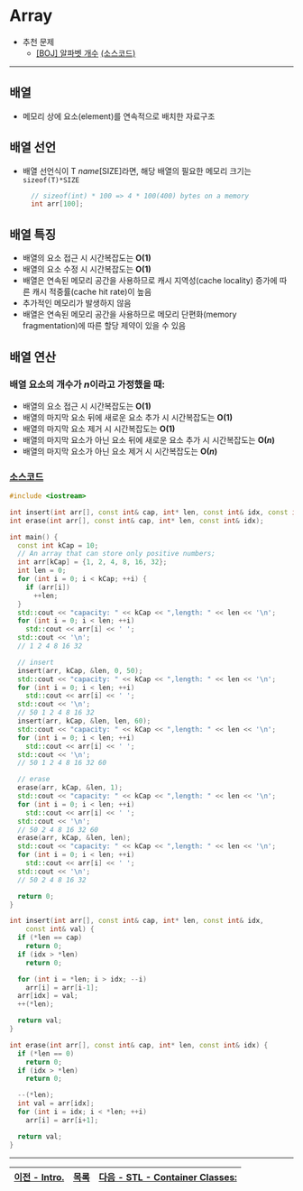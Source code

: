 #  Array
* 추천 문제
  * [[BOJ] 알파벳 개수](https://www.acmicpc.net/problem/10808) [(소스코드)](./src/count_char.cc)
---

## 배열
* 메모리 상에 요소(element)를 연속적으로 배치한 자료구조

## 배열 선언
* 배열 선언식이 T <i>name</i>[SIZE]라면, 해당 배열의 필요한 메모리 크기는 `sizeof(T)*SIZE`
  ```c++
    // sizeof(int) * 100 => 4 * 100(400) bytes on a memory
    int arr[100];

  ```

## 배열 특징
* 배열의 요소 접근 시 시간복잡도는 <b>O(1)</b>
* 배열의 요소 수정 시 시간복잡도는 <b>O(1)</b>
* 배열은 연속된 메모리 공간을 사용하므로 캐시 지역성(cache locality) 증가에 따른 캐시 적중률(cache hit rate)이 높음
* 추가적인 메모리가 발생하지 않음
* 배열은 연속된 메모리 공간을 사용하므로 메모리 단편화(memory fragmentation)에 따른 할당 제약이 있을 수 있음

## 배열 연산
### 배열 요소의 개수가 <i>n</i>이라고 가정했을 때:
* 배열의 요소 접근 시 시간복잡도는 <b>O(1)</b>
* 배열의 마지막 요소 뒤에 새로운 요소 추가 시 시간복잡도는 <b>O(1)</b>
* 배열의 마지막 요소 제거 시 시간복잡도는 <b>O(1)</b>
* 배열의 마지막 요소가 아닌 요소 뒤에 새로운 요소 추가 시 시간복잡도는 <b>O(<i>n</i>)</b>
* 배열의 마지막 요소가 아닌 요소 제거 시 시간복잡도는 <b>O(<i>n</i>)</b>

### [소스코드](./src/example.cpp)
```c++
#include <iostream>

int insert(int arr[], const int& cap, int* len, const int& idx, const int& val);
int erase(int arr[], const int& cap, int* len, const int& idx);

int main() {
  const int kCap = 10;
  // An array that can store only positive numbers;
  int arr[kCap] = {1, 2, 4, 8, 16, 32};
  int len = 0;
  for (int i = 0; i < kCap; ++i) {
    if (arr[i])
      ++len;
  }
  std::cout << "capacity: " << kCap << ",length: " << len << '\n';
  for (int i = 0; i < len; ++i)
    std::cout << arr[i] << ' ';
  std::cout << '\n';
  // 1 2 4 8 16 32

  // insert
  insert(arr, kCap, &len, 0, 50);
  std::cout << "capacity: " << kCap << ",length: " << len << '\n';
  for (int i = 0; i < len; ++i)
    std::cout << arr[i] << ' ';
  std::cout << '\n';
  // 50 1 2 4 8 16 32
  insert(arr, kCap, &len, len, 60);
  std::cout << "capacity: " << kCap << ",length: " << len << '\n';
  for (int i = 0; i < len; ++i)
    std::cout << arr[i] << ' ';
  std::cout << '\n';
  // 50 1 2 4 8 16 32 60

  // erase
  erase(arr, kCap, &len, 1);
  std::cout << "capacity: " << kCap << ",length: " << len << '\n';
  for (int i = 0; i < len; ++i)
    std::cout << arr[i] << ' ';
  std::cout << '\n';
  // 50 2 4 8 16 32 60
  erase(arr, kCap, &len, len);
  std::cout << "capacity: " << kCap << ",length: " << len << '\n';
  for (int i = 0; i < len; ++i)
    std::cout << arr[i] << ' ';
  std::cout << '\n';
  // 50 2 4 8 16 32

  return 0;
}

int insert(int arr[], const int& cap, int* len, const int& idx,
    const int& val) {
  if (*len == cap)
    return 0;
  if (idx > *len)
    return 0;

  for (int i = *len; i > idx; --i)
    arr[i] = arr[i-1];
  arr[idx] = val;
  ++(*len);

  return val;
}

int erase(int arr[], const int& cap, int* len, const int& idx) {
  if (*len == 0)
    return 0;
  if (idx > *len)
    return 0;

  --(*len);
  int val = arr[idx];
  for (int i = idx; i < *len; ++i)
    arr[i] = arr[i+1];

  return val;
}

```
---
|[이전 - Intro.](/intro/)|[목록](https://github.com/RyanJeong/CP#index)|[다음 - STL - Container Classes:](/stl/)|
|-|-|-|
